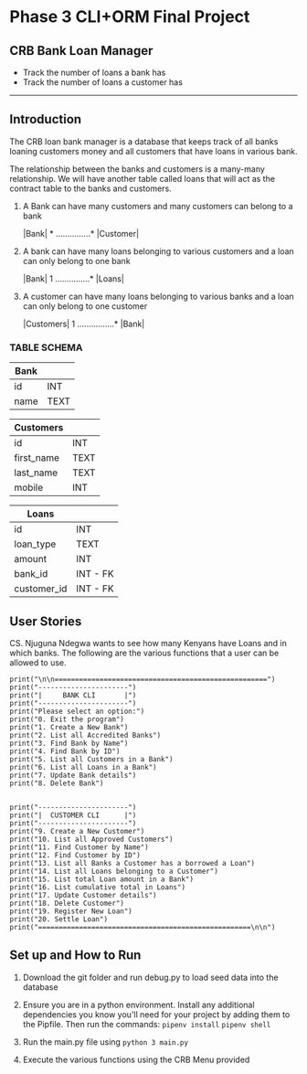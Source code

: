 # Phase 3 CLI+ORM Final Project 

## CRB Bank Loan Manager

- Track the number of loans a bank has
- Track the number of loans a customer has

---

## Introduction

The CRB loan bank manager is a database that keeps track of all banks loaning customers money and all customers that have loans in various bank. 

The relationship between the banks and customers is a many-many relationship. We will have another table called loans that will act as the contract table to the banks and customers.

1. A Bank can have many customers and many customers can belong to a bank

    |Bank| * ...............* |Customer|

2. A bank can have many loans belonging to various customers and a loan can only belong to one bank

    |Bank| 1 ...............* |Loans|

3. A customer can have many loans belonging to various banks and a loan can only belong to one customer

    |Customers| 1 ................* |Bank|

### TABLE SCHEMA

| Bank ||
| ----------- | ----------- |
| id | INT |
| name | TEXT|


| Customers ||
| ----------- | ----------- |
| id | INT |
| first_name | TEXT|
| last_name | TEXT|
| mobile | INT|


| Loans ||
| ----------- | ----------- |
| id | INT |
| loan_type | TEXT|
| amount | INT|
| bank_id | INT - FK|
| customer_id | INT - FK|

## User Stories

CS. Njuguna Ndegwa wants to see how many Kenyans have Loans and in which banks. 
The following are the various functions that a user can be allowed to use.

    print("\n\n====================================================")
    print("----------------------")
    print("|     BANK CLI       |")
    print("----------------------")
    print("Please select an option:")
    print("0. Exit the program")
    print("1. Create a New Bank")
    print("2. List all Accredited Banks")
    print("3. Find Bank by Name")
    print("4. Find Bank by ID")
    print("5. List all Customers in a Bank")
    print("6. List all Loans in a Bank")
    print("7. Update Bank details")
    print("8. Delete Bank")
 
    
    print("----------------------")
    print("|  CUSTOMER CLI      |")
    print("----------------------")   
    print("9. Create a New Customer")
    print("10. List all Approved Customers")
    print("11. Find Customer by Name")
    print("12. Find Customer by ID")
    print("13. List all Banks a Customer has a borrowed a Loan")
    print("14. List all Loans belonging to a Customer")
    print("15. List total Loan amount in a Bank")
    print("16. List cumulative total in Loans")
    print("17. Update Customer details")
    print("18. Delete Customer")
    print("19. Register New Loan")
    print("20. Settle Loan")     
    print("====================================================\n\n")


## Set up and How to Run

1. Download the git folder and run debug.py to load seed data into the database

2. Ensure you are in a python environment. Install any additional dependencies you know you'll need for your project by adding them to the Pipfile. Then run the commands:
    `pipenv install`
    `pipenv shell`

3. Run the main.py file using `python 3 main.py`
4. Execute the various functions using the CRB Menu provided